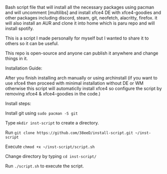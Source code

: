 Bash script file that will install all the necessary packages using pacman and will uncomment [multilibs] and install xfce4 DE with xfce4-goodies and other packages including discord, steam, git, neofetch, alacritty, firefox.
it will also install an AUR and clone it into home which is paru repo and will install spotify.


This is a script I made personally for myself but I wanted to share it to others so it can be useful.

This repo is open-source and anyone can publish it anywhere and change things in it.

Installation Guide:

After you finish installing arch manually or using archinstall (if you want to use xfce4 then proceed with minimal installation without DE or WM otherwise this script will automaticlly install xfce4 so configure the script by removing xfce4 & xfce4-goodies in the code.)

Install steps:

Install git using `sudo pacman -S git`

Type `mkdir inst-script` to create a directory.

Run `git clone https://github.com/38eeD/install-script.git ~/inst-script`

Execute `chmod +x ~/inst-script/script.sh`

Change directory by typing `cd inst-script/`

Run `./script.sh` to execute the script.
